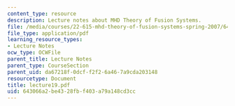 ```yaml
---
content_type: resource
description: Lecture notes about MHD Theory of Fusion Systems.
file: /media/courses/22-615-mhd-theory-of-fusion-systems-spring-2007/643066a2be4328fbf403a79a148cd3cc_lecture19.pdf
file_type: application/pdf
learning_resource_types:
- Lecture Notes
ocw_type: OCWFile
parent_title: Lecture Notes
parent_type: CourseSection
parent_uid: da67218f-0dcf-f2f2-6a46-7a9cda203148
resourcetype: Document
title: lecture19.pdf
uid: 643066a2-be43-28fb-f403-a79a148cd3cc
---
```

